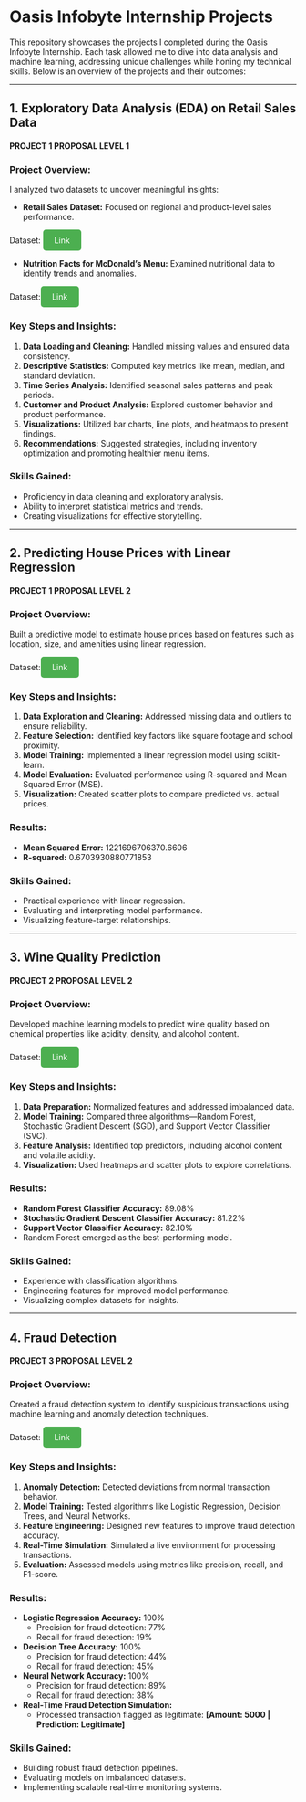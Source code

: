 # Oasis Infobyte Internship Projects

This repository showcases the projects I completed during the Oasis Infobyte Internship. Each task allowed me to dive into data analysis and machine learning, addressing unique challenges while honing my technical skills. Below is an overview of the projects and their outcomes:

---

## **1. Exploratory Data Analysis (EDA) on Retail Sales Data**
#### PROJECT 1 PROPOSAL LEVEL 1
### Project Overview:

I analyzed two datasets to uncover meaningful insights:

- **Retail Sales Dataset:** Focused on regional and product-level sales performance.
  
Dataset: <a href="https://www.kaggle.com/datasets/mohammadtalib786/retail-sales-dataset" target="_blank" style="display: inline-block; padding: 10px 20px; background-color: #4CAF50; color: white; text-align: center; text-decoration: none; border-radius: 5px;">Link</a>

- **Nutrition Facts for McDonald’s Menu:** Examined nutritional data to identify trends and anomalies.

Dataset:<a href="https://www.kaggle.com/datasets/mcdonalds/nutrition-facts" target="_blank" style="display: inline-block; padding: 10px 20px; background-color: #4CAF50; color: white; text-align: center; text-decoration: none; border-radius: 5px;">Link</a>

### Key Steps and Insights:

1. **Data Loading and Cleaning:** Handled missing values and ensured data consistency.
2. **Descriptive Statistics:** Computed key metrics like mean, median, and standard deviation.
3. **Time Series Analysis:** Identified seasonal sales patterns and peak periods.
4. **Customer and Product Analysis:** Explored customer behavior and product performance.
5. **Visualizations:** Utilized bar charts, line plots, and heatmaps to present findings.
6. **Recommendations:** Suggested strategies, including inventory optimization and promoting healthier menu items.

### Skills Gained:

- Proficiency in data cleaning and exploratory analysis.
- Ability to interpret statistical metrics and trends.
- Creating visualizations for effective storytelling.

---

## **2. Predicting House Prices with Linear Regression**
#### PROJECT 1 PROPOSAL LEVEL 2
### Project Overview:

Built a predictive model to estimate house prices based on features such as location, size, and amenities using linear regression.

Dataset:<a href="https://www.kaggle.com/code/ashydv/housing-price-prediction-linear-regression/input" target="_blank" style="display: inline-block; padding: 10px 20px; background-color: #4CAF50; color: white; text-align: center; text-decoration: none; border-radius: 5px;">Link</a>

### Key Steps and Insights:

1. **Data Exploration and Cleaning:** Addressed missing data and outliers to ensure reliability.
2. **Feature Selection:** Identified key factors like square footage and school proximity.
3. **Model Training:** Implemented a linear regression model using scikit-learn.
4. **Model Evaluation:** Evaluated performance using R-squared and Mean Squared Error (MSE).
5. **Visualization:** Created scatter plots to compare predicted vs. actual prices.

### Results:

- **Mean Squared Error:** 1221696706370.6606
- **R-squared:** 0.6703930880771853

### Skills Gained:

- Practical experience with linear regression.
- Evaluating and interpreting model performance.
- Visualizing feature-target relationships.

---

## **3. Wine Quality Prediction**
#### PROJECT 2 PROPOSAL LEVEL 2
### Project Overview:

Developed machine learning models to predict wine quality based on chemical properties like acidity, density, and alcohol content.

Dataset:<a href="https://www.kaggle.com/datasets/yasserh/wine-quality-dataset" target="_blank" style="display: inline-block; padding: 10px 20px; background-color: #4CAF50; color: white; text-align: center; text-decoration: none; border-radius: 5px;">Link</a>

### Key Steps and Insights:

1. **Data Preparation:** Normalized features and addressed imbalanced data.
2. **Model Training:** Compared three algorithms—Random Forest, Stochastic Gradient Descent (SGD), and Support Vector Classifier (SVC).
3. **Feature Analysis:** Identified top predictors, including alcohol content and volatile acidity.
4. **Visualization:** Used heatmaps and scatter plots to explore correlations.

### Results:

- **Random Forest Classifier Accuracy:** 89.08%
- **Stochastic Gradient Descent Classifier Accuracy:** 81.22%
- **Support Vector Classifier Accuracy:** 82.10%
- Random Forest emerged as the best-performing model.

### Skills Gained:

- Experience with classification algorithms.
- Engineering features for improved model performance.
- Visualizing complex datasets for insights.

---

## **4. Fraud Detection**
#### PROJECT 3 PROPOSAL LEVEL 2
### Project Overview:

Created a fraud detection system to identify suspicious transactions using machine learning and anomaly detection techniques.

Dataset: <a href="https://www.kaggle.com/datasets/mlg-ulb/creditcardfraud" target="_blank" style="display: inline-block; padding: 10px 20px; background-color: #4CAF50; color: white; text-align: center; text-decoration: none; border-radius: 5px;">Link</a>


### Key Steps and Insights:

1. **Anomaly Detection:** Detected deviations from normal transaction behavior.
2. **Model Training:** Tested algorithms like Logistic Regression, Decision Trees, and Neural Networks.
3. **Feature Engineering:** Designed new features to improve fraud detection accuracy.
4. **Real-Time Simulation:** Simulated a live environment for processing transactions.
5. **Evaluation:** Assessed models using metrics like precision, recall, and F1-score.

### Results:

- **Logistic Regression Accuracy:** 100%
  - Precision for fraud detection: 77%
  - Recall for fraud detection: 19%
- **Decision Tree Accuracy:** 100%
  - Precision for fraud detection: 44%
  - Recall for fraud detection: 45%
- **Neural Network Accuracy:** 100%
  - Precision for fraud detection: 89%
  - Recall for fraud detection: 38%
- **Real-Time Fraud Detection Simulation:**
  - Processed transaction flagged as legitimate: **[Amount: 5000 | Prediction: Legitimate]**

### Skills Gained:

- Building robust fraud detection pipelines.
- Evaluating models on imbalanced datasets.
- Implementing scalable real-time monitoring systems.
